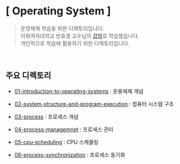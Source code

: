 # [ Operating System ]
> 운영체제 학습을 위한 디렉토리입니다.  
> 이화여자대학교 반효경 교수님의 [강의](http://www.kocw.net/home/m/cview.do?cid=3646706b4347ef09)로 학습했습니다.  
> 개인적으로 학습에 활용하기 위한 디렉토리입니다.

<br>

## 주요 디렉토리
* [01-introduction-to-operating-systems](./01-introduction-to-operating-systems) : 운용체제 개념

* [02-system-structure-and-program-execution](./02-system-structure-and-program-execution) : 컴퓨터 시스템 구조

* [03-process](./03-process) : 프로세스 개념

* [04-process-managemnet](./04-process-managemnet) : 프로세스 관리

* [05-cpu-scheduling](./05-cpu-scheduling) : CPU 스케줄링

* [06-process-synchronization](./06-process-synchronization) : 프로세스 동기화

